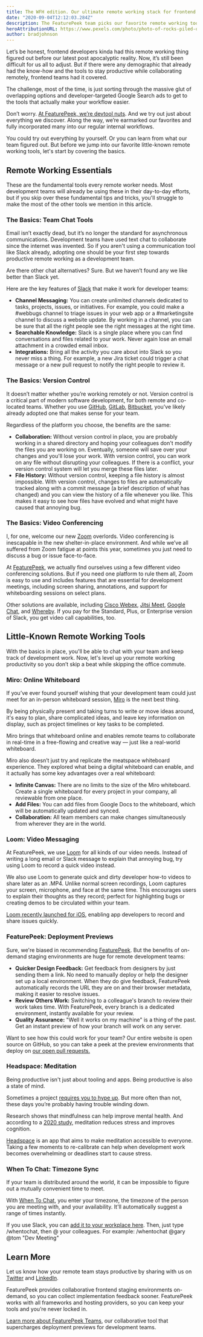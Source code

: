 ```yaml
---
title: The WFH edition. Our ultimate remote working stack for frontend devs
date: "2020-09-04T12:12:03.284Z"
description: The FeaturePeek team picks our favorite remote working tools for frontend dev teams
heroAttributionURL: https://www.pexels.com/photo/photo-of-rocks-piled-on-top-of-each-other-1416900/
author: bradjohnson
---
```


Let’s be honest, frontend developers kinda had this remote working thing figured out before our latest post apocalyptic reality. Now, it’s still been difficult for us all to adjust. But if there were any demographic that already had the know-how and the tools to stay productive while collaborating remotely, frontend teams had it covered.


The challenge, most of the time, is just sorting through the massive glut of overlapping options and developer-targeted Google Search ads to get to the tools that actually make your workflow easier.

Don’t worry. [At FeaturePeek, we’re devtool nuts](https://featurepeek.com/blog/the-8-best-tools-for-code-review-in-2020/). And we try out just about everything we discover. Along the way, we’re earmarked our favorites and fully incorporated many into our regular internal workflows.

You could try out everything by yourself. Or you can learn from what our team figured out. But before we jump into our favorite little-known remote working tools, let's start by covering the basics.

## Remote Working Essentials

These are the fundamental tools every remote worker needs. Most development teams will already be using these in their day-to-day efforts, but if you skip over these fundamental tips and tricks, you'll struggle to make the most of the other tools we mention in this article.

### The Basics: Team Chat Tools

Email isn’t exactly dead, but it’s no longer the standard for asynchronous communications. Development teams have used text chat to collaborate since the internet was invented. So if you aren't using a communication tool like Slack already, adopting one should be your first step towards productive remote working as a development team.

Are there other chat alternatives? Sure. But we haven’t found any we like better than Slack yet.

Here are the key features of [Slack](https://slack.com/) that make it work for developer teams:

* **Channel Messaging:** You can create unlimited channels dedicated to tasks, projects, issues, or initiatives. For example, you could make a #webbugs channel to triage issues in your web app or a #marketingsite channel to discuss a website update. By working in a channel, you can be sure that all the right people see the right messages at the right time.
* **Searchable Knowledge:** Slack is a single place where you can find conversations and files related to your work. Never again lose an email attachment in a crowded email inbox.
* **Integrations:** Bring all the activity you care about into Slack so you never miss a thing. For example, a new Jira ticket could trigger a chat message or a new pull request to notify the right people to review it.

### The Basics: Version Control

It doesn’t matter whether you’re working remotely or not. Version control is a critical part of modern software development, for both remote and co-located teams. Whether you use [GitHub](https://github.com/), [GitLab](https://gitlab.com/), [Bitbucket](https://bitbucket.org/product), you’ve likely already adopted one that makes sense for your team.

Regardless of the platform you choose, the benefits are the same:

* **Collaboration:** Without version control in place, you are probably working in a shared directory and hoping your colleagues don't modify the files you are working on. Eventually, someone will save over your changes and you'll lose your work. With version control, you can work on any file without disrupting your colleagues. If there is a conflict, your version control system will let you merge these files later.
* **File History:** Without version control, keeping a file history is almost impossible. With version control, changes to files are automatically tracked along with a commit message (a brief description of what has changed) and you can view the history of a file whenever you like. This makes it easy to see how files have evolved and what might have caused that annoying bug.

### The Basics: Video Conferencing
I, for one, welcome our new [Zoom](https://zoom.us/) overlords. Video conferencing is inescapable in the new shelter-in-place environment. And while we’ve all suffered from Zoom fatigue at points this year, sometimes you just need to discuss a bug or issue face-to-face.


At [FeaturePeek](https://featurepeek.com/), we actually find ourselves using a few different video conferencing solutions. But if you need one platform to rule them all, Zoom is easy to use and includes features that are essential for development meetings, including screen sharing, annotations, and support for whiteboarding sessions on select plans.

Other solutions are available, including [Cisco Webex](https://www.webex.com/), [Jitsi Meet](https://meet.jit.si/), [Google Chat](https://chat.google.com/), and [Whereby](https://whereby.com/). If you pay for the Standard, Plus, or Enterprise version of Slack, you get video call capabilities, too.

## Little-Known Remote Working Tools

With the basics in place, you'll be able to chat with your team and keep track of development work. Now, let's level up your remote working productivity so you don’t skip a beat while skipping the office commute.

### Miro: Online Whiteboard 

If you’ve ever found yourself wishing that your development team could just meet for an in-person whiteboard session, [Miro](https://miro.com/) is the next best thing.

By being physically present and taking turns to write or move ideas around, it's easy to plan, share complicated ideas, and leave key information on display, such as project timelines or key tasks to be completed.

Miro brings that whiteboard online and enables remote teams to collaborate in real-time in a free-flowing and creative way — just like a real-world whiteboard.

Miro also doesn’t just try and replicate the meatspace whiteboard experience. They explored what being a digital whiteboard can enable, and it actually has some key advantages over a real whiteboard:

* **Infinite Canvas:** There are no limits to the size of the Miro whiteboard. Create a single whiteboard for every project in your company, all reviewable from one place.
* **Add Files:** You can add files from Google Docs to the whiteboard, which will be automatically updated and synced.
* **Collaboration:** All team members can make changes simultaneously from wherever they are in the world.

### Loom: Video Messaging 

At FeaturePeek, we use [Loom](https://www.loom.com/) for all kinds of our video needs. Instead of writing a long email or Slack message to explain that annoying bug, try using Loom to record a quick video instead.

We also use Loom to generate quick and dirty developer how-to videos to share later as an .MP4. Unlike normal screen recordings, Loom captures your screen, microphone, and face at the same time. This encourages users to explain their thoughts as they record; perfect for highlighting bugs or creating demos to be circulated within your team.

[Loom recently launched for iOS](https://support.loom.com/hc/en-us/articles/360002799977-Is-there-a-Loom-mobile-app-), enabling app developers to record and share issues quickly.

### FeaturePeek: Deployment Previews

Sure, we're biased in recommending [FeaturePeek](https://featurepeek.com/). But the benefits of on-demand staging environments are huge for remote development teams: 

* **Quicker Design Feedback:** Get feedback from designers by just sending them a link. No need to manually deploy or help the designer set up a local environment. When they do give feedback, FeaturePeek automatically records the URL they are on and their browser metadata, making it easier to resolve issues.
* **Review Others Work:** Switching to a colleague's branch to review their work takes time. With FeaturePeek, every branch is a dedicated environment, instantly available for your review. 
* **Quality Assurance:** "Well it works on my machine" is a thing of the past. Get an instant preview of how your branch will work on any server.

Want to see how this could work for your team? Our entire website is open source on GitHub, so you can take a peek at the preview environments that deploy on [our open pull requests.](https://github.com/featurepeek/marketing-website/pulls)

### Headspace: Meditation

Being productive isn't just about tooling and apps. Being productive is also a state of mind. 

Sometimes a project [requires you to hype up](https://www.youtube.com/watch?v=mmo3HFa2vjg). But more often than not, these days you’re probably having trouble winding down.

Research shows that mindfulness can help improve mental health. And according to a [2020 study](https://www.ncbi.nlm.nih.gov/pubmed/32252750), meditation reduces stress and improves cognition. 

[Headspace](https://www.headspace.com/) is an app that aims to make meditation accessible to everyone. Taking a few moments to re-calibrate can help when development work becomes overwhelming or deadlines start to cause stress.

### When To Chat: Timezone Sync

If your team is distributed around the world, it can be impossible to figure out a mutually convenient time to meet.

With [When To Chat](https://whentochat.co/), you enter your timezone, the timezone of the person you are meeting with, and your availability. It'll automatically suggest a range of times instantly. 

If you use Slack, you can [add it to your workplace here](https://slack.whentochat.co/). Then, just type /whentochat, then @ your colleagues.  For example: /whentochat @gary @tom "Dev Meeting"

## Learn More

Let us know how your remote team stays productive by sharing with us on [Twitter](https://www.twitter.com/featurepeek) and [LinkedIn](https://www.linkedin.com/company/featurepeek/).


FeaturePeek provides collaborative frontend staging environments on-demand, so you can collect implementation feedback sooner. FeaturePeek works with all frameworks and hosting providers, so you can keep your tools and you’re never locked in.


[Learn more about FeaturePeek Teams](https://featurepeek.com/product/teams), our collaborative tool that supercharges deployment previews for development teams.